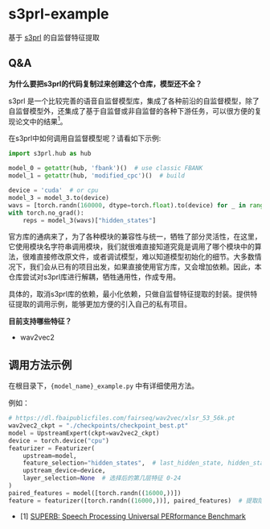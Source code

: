 # s3prl-example

基于 [s3prl](https://github.com/s3prl/s3prl) 的自监督特征提取

## Q&A

**为什么要把s3prl的代码复制过来创建这个仓库，模型还不全？**

s3prl 是一个比较完善的语音自监督模型库，集成了各种前沿的自监督模型，除了自监督模型外，还集成了基于自监督或非自监督的各种下游任务，可以很方便的复现论文中的结果[<sup>1</sup>](#refer-anchor-1)。

在s3prl中如何调用自监督模型呢？请看如下示例:
```python
import s3prl.hub as hub

model_0 = getattr(hub, 'fbank')()  # use classic FBANK
model_1 = getattr(hub, 'modified_cpc')()  # build 

device = 'cuda'  # or cpu
model_3 = model_3.to(device)
wavs = [torch.randn(160000, dtype=torch.float).to(device) for _ in range(16)]
with torch.no_grad():
    reps = model_3(wavs)["hidden_states"]
```
官方库的通病来了，为了各种模块的兼容性与统一，牺牲了部分灵活性，在这里，它使用模块名字符串调用模块，我们就很难直接知道究竟是调用了哪个模块中的算法，很难直接修改原文件，或者调试模型，难以知道模型初始化的细节。大多数情况下，我们会从已有的项目出发，如果直接使用官方库，又会增加依赖。因此，本仓库尝试对s3prl库进行解耦，牺牲通用性，作成专用。

具体的，取消s3prl库的依赖，最小化依赖，只做自监督特征提取的封装。提供特征提取的调用示例，能够更加方便的引入自己的私有项目。

**目前支持哪些特征？**

+ wav2vec2

## 调用方法示例

在根目录下，`{model_name}_example.py` 中有详细使用方法。

例如：
```python
# https://dl.fbaipublicfiles.com/fairseq/wav2vec/xlsr_53_56k.pt
wav2vec2_ckpt = "./checkpoints/checkpoint_best.pt"
model = UpstreamExpert(ckpt=wav2vec2_ckpt)
device = torch.device("cpu")
featurizer = Featurizer(
    upstream=model,
    feature_selection="hidden_states",  # last_hidden_state, hidden_state_{0-24}
    upstream_device=device,
    layer_selection=None  # 选择后的第几层特征 0-24
)
paired_features = model([torch.randn((16000,))])
feature = featurizer([torch.randn((16000,))], paired_features)  # 提取隐藏层的加权和特征
```

<div id="refer-anchor-1"></div>

- [1] [SUPERB: Speech Processing Universal PERformance Benchmark](https://arxiv.org/abs/2105.01051)